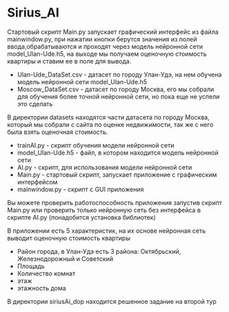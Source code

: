 # Sirius_AI
Стартовый скрипт Main.py запускает графический интерфейс из файла mainwindow.py, при нажатии кнопки берутся значения из полей ввода,обрабатываются и проходят через модель нейронной сети model_Ulan-Ude.h5, на выходе мы получаем оценочную стоимость квартиры и ставим ее в поле для вывода.

+ Ulan-Ude_DataSet.csv - датасет по городу Улан-Удэ, на нем обучена модель нейронной сети model_Ulan-Ude.h5
+ Moscow_DataSet.csv - датасет по городу Москва, его мы собрали для обучения более точной нейронной сети, но пока еще не успели это сделать

В директории datasets находятся части датасета по городу Москва, который мы собрали с сайта по оценке недвижимости, так же с него была взять оценочная стоимость. 

+ trainAI.py - скрипт обучения модели нейронной сети
+ model_Ulan-Ude.h5 - файл, в котором находится модель нейронной сети
+ AI.py - скрипт, для использования модели нейронной сети
+ Main.py - стартовый скрипт, запускает приложение с графическим интерфейсом
+ mainwindow.py - скрипт с GUI приложения

Вы можете проверить работоспособность приложения запустив скрипт Main.py или проверить только нейронную сеть без интерфейса в скрипте AI.py (понадобится установка библиотек)

В приложении есть 5 характеристик, на их основе нейронная сеть выводит оценочную стоимость квартиры
+ Район города, в Улан-Удэ есть 3 района: Октябрьский, Железнодорожный и Советский
+ Площадь
+ Количество комнат
+ этаж
+ этажность дома


В директории siriusAi_dop находится решенное задание на второй тур

